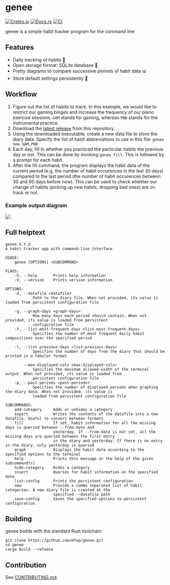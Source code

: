 # genee

[![Crates.io](https://img.shields.io/crates/v/genee.svg)](https://crates.io/crates/genee)
[![Docs.rs](https://docs.rs/genee/badge.svg)](https://docs.rs/genee)
[![CI](https://github.com/mfep/genee/workflows/CI/badge.svg)](https://github.com/mfep/genee/actions)

genee is a simple habit tracker program for the command line

## Features
- Daily tracking of habits 📅
- Open storage format: SQLite database 📄
- Pretty diagrams to compare successive periods of habit data 📊
- Store default settings persistently 💾

## Workflow

1. Figure out the list of habits to track. In this example, we would like to restrict
our gaming binges and increase the frequency of our piano exercise sessions.
`GAM` stands for gaming, whereas `PNO` stands for the instrumental practice.
2. Download the [latest release](https://github.com/mfep/genee/releases/latest) from this repository.
3. Using the downloaded executable, create a new data file to store the diary data.
Specify the list of habit abbreviations to use in this file: ```genee new GAM,PNO```
4. Each day, fill in whether you practiced the particular habits the previous day or not.
This can be done by invoking ```genee fill```. This is followed by a prompt for each habit.
5. After the fill command, the program displays the habit data of the current period
(e.g. the number of habit occurences in the last 30 days) compared to the last period
(the number of habit occurences between 30 and 60 days before now).
This can be used to check whether our change of habits (picking up new habits,
dropping bad ones) are on track or not.

### Example output diagram
![](https://user-images.githubusercontent.com/12499658/121962015-72212600-cd68-11eb-82fb-30279566b220.png)

## Full helptext

```
genee X.Y.Z
A habit tracker app with command-line interface

USAGE:
    genee [OPTIONS] <SUBCOMMAND>

FLAGS:
    -h, --help       Prints help information
    -V, --version    Prints version information

OPTIONS:
    -d, --datafile <datafile>
            Path to the diary file. When not provided, its value is loaded from persistent configuration file

    -g, --graph-days <graph-days>
            How many days each period should contain. When not provided, its value is loaded from persistent
            configuration file
    -f, --list-most-frequent-days <list-most-frequent-days>
            Specifies the number of most frequent daily habit compositions over the specified period

    -l, --list-previous-days <list-previous-days>
            Specifies the number of days from the diary that should be printed in a tabular format

        --max-displayed-cols <max-displayed-cols>
            Specifies the maximum allowed width of the terminal output. When not provided, its value is loaded from
            persistent configuration file
    -p, --past-periods <past-periods>
            Specifies the number of displayed periods when graphing the diary data. When not provided, its value is
            loaded from persistent configuration file

SUBCOMMANDS:
    add-category     Adds or unhides a category
    export           Writes the contents of the datafile into a new datafile. Useful to convert between formats
    fill             If set, habit information for all the missing days is queried between --from-date and
                     yesterday. If --from-date is not set, all the missing days are queried between the first entry
                     in the diary and yesterday. If there is no entry in the diary, only yesterday is queried
    graph            Displays the habit data according to the specified options to the terminal
    help             Prints this message or the help of the given subcommand(s)
    hide-category    Hides a category
    insert           Queries for habit information on the specified date
    list-config      Prints the persistent configuration
    new              Provide a comma separated list of habit categories. A new diary file is created at the
                     specified --datafile path
    save-config      Saves the specified options to persistent configuration
```

## Building

genee builds with the standard Rust toolchain:

```
git clone https://github.com/mfep/genee.git
cd genee
cargo build --release
```

## Contribution

See [CONTRIBUTING.md](CONTRIBUTING.md).
